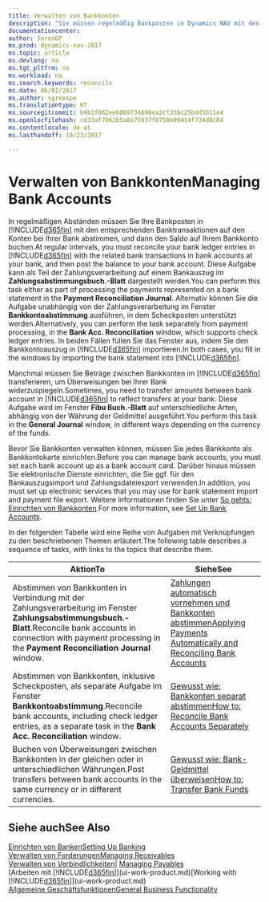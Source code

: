 ```yaml
---
title: Verwalten von Bankkonten
description: "Sie müssen regelmäßig Bankposten in Dynamics NAV mit den zugehörigen Banktransaktionen in Ihren Bankkonten abstimmen."
documentationcenter: 
author: SorenGP
ms.prod: dynamics-nav-2017
ms.topic: article
ms.devlang: na
ms.tgt_pltfrm: na
ms.workload: na
ms.search.keywords: reconcile
ms.date: 06/02/2017
ms.author: sgroespe
ms.translationtype: HT
ms.sourcegitcommit: b9b1f062ee6009f34698ea2cf33bc25bdd5b11e4
ms.openlocfilehash: cd33af7062b5a8e75937f8750e09414f734d8c04
ms.contentlocale: de-at
ms.lasthandoff: 10/23/2017

---
```

# <a name="managing-bank-accounts"></a><span data-ttu-id="41bc9-103">Verwalten von Bankkonten</span><span class="sxs-lookup"><span data-stu-id="41bc9-103">Managing Bank Accounts</span></span>
<span data-ttu-id="41bc9-104">In regelmäßigen Abständen müssen Sie Ihre Bankposten in [!INCLUDE[d365fin](includes/d365fin_md.md)] mit den entsprechenden Banktransaktionen auf den Konten bei Ihrer Bank abstimmen, und dann den Saldo auf Ihrem Bankkonto buchen.</span><span class="sxs-lookup"><span data-stu-id="41bc9-104">At regular intervals, you must reconcile your bank ledger entries in [!INCLUDE[d365fin](includes/d365fin_md.md)] with the related bank transactions in bank accounts at your bank, and then post the balance to your bank account.</span></span> <span data-ttu-id="41bc9-105">Diese Aufgabe kann als Teil der Zahlungsverarbeitung auf einem Bankauszug im **Zahlungsabstimmungsbuch.-Blatt** dargestellt werden.</span><span class="sxs-lookup"><span data-stu-id="41bc9-105">You can perform this task either as part of processing the payments represented on a bank statement in the **Payment Reconciliation Journal**.</span></span> <span data-ttu-id="41bc9-106">Alternativ können Sie die Aufgabe unabhängig von der Zahlungsverarbeitung im Fenster **Bankkontoabstimmung** ausführen, in dem Scheckposten unterstützt werden.</span><span class="sxs-lookup"><span data-stu-id="41bc9-106">Alternatively, you can perform the task separately from payment processing, in the **Bank Acc. Reconciliation** window, which supports check ledger entries.</span></span> <span data-ttu-id="41bc9-107">In beiden Fällen füllen Sie das Fenster aus, indem Sie den Bankkontoauszug in [!INCLUDE[d365fin](includes/d365fin_md.md)] importieren.</span><span class="sxs-lookup"><span data-stu-id="41bc9-107">In both cases, you fill in the windows by importing the bank statement into [!INCLUDE[d365fin](includes/d365fin_md.md)].</span></span>

<span data-ttu-id="41bc9-108">Manchmal müssen Sie Beträge zwischen Bankkonten im [!INCLUDE[d365fin](includes/d365fin_md.md)]  transferieren, um Überweisungen bei Ihrer Bank widerzuspiegeln.</span><span class="sxs-lookup"><span data-stu-id="41bc9-108">Sometimes, you need to transfer amounts between bank account in [!INCLUDE[d365fin](includes/d365fin_md.md)] to reflect transfers at your bank.</span></span> <span data-ttu-id="41bc9-109">Diese Aufgabe wird im Fenster **Fibu Buch.-Blatt** auf unterschiedliche Arten, abhängig von der Währung der Geldmittel ausgeführt.</span><span class="sxs-lookup"><span data-stu-id="41bc9-109">You perform this task in the **General Journal** window, in different ways depending on the currency of the funds.</span></span>

<span data-ttu-id="41bc9-110">Bevor Sie Bankkonten verwalten können, müssen Sie jedes Bankkonto als Bankkontokarte einrichten.</span><span class="sxs-lookup"><span data-stu-id="41bc9-110">Before you can manage bank accounts, you must set each bank account up as a bank account card.</span></span> <span data-ttu-id="41bc9-111">Darüber hinaus müssen Sie elektronische Dienste einrichten, die Sie ggf. für den Bankauszugsimport und Zahlungsdateiexport verwenden.</span><span class="sxs-lookup"><span data-stu-id="41bc9-111">In addition, you must set up electronic services that you may use for bank statement import and payment file export.</span></span> <span data-ttu-id="41bc9-112">Weitere Informationen finden Sie unter [So gehts: Einrichten von Bankkonten](bank-setup-banking.md).</span><span class="sxs-lookup"><span data-stu-id="41bc9-112">For more information, see [Set Up Bank Accounts](bank-setup-banking.md).</span></span>

<span data-ttu-id="41bc9-113">In der folgenden Tabelle wird eine Reihe von Aufgaben mit Verknüpfungen zu den beschriebenen Themen erläutert.</span><span class="sxs-lookup"><span data-stu-id="41bc9-113">The following table describes a sequence of tasks, with links to the topics that describe them.</span></span>

| <span data-ttu-id="41bc9-114">Aktion</span><span class="sxs-lookup"><span data-stu-id="41bc9-114">To</span></span> | <span data-ttu-id="41bc9-115">Siehe</span><span class="sxs-lookup"><span data-stu-id="41bc9-115">See</span></span> |
| --- | --- |
| <span data-ttu-id="41bc9-116">Abstimmen von Bankkonten in Verbindung mit der Zahlungsverarbeitung im Fenster **Zahlungsabstimmungsbuch.-Blatt**.</span><span class="sxs-lookup"><span data-stu-id="41bc9-116">Reconcile bank accounts in connection with payment processing in the **Payment Reconciliation Journal** window.</span></span> |[<span data-ttu-id="41bc9-117">Zahlungen automatisch vornehmen und Bankkonten abstimmen</span><span class="sxs-lookup"><span data-stu-id="41bc9-117">Applying Payments Automatically and Reconciling Bank Accounts</span></span>](receivables-apply-payments-auto-reconcile-bank-accounts.md) |
| <span data-ttu-id="41bc9-118">Abstimmen von Bankkonten, inklusive Scheckposten, als separate Aufgabe im Fenster **Bankkontoabstimmung**.</span><span class="sxs-lookup"><span data-stu-id="41bc9-118">Reconcile bank accounts, including check ledger entries, as a separate task in the **Bank Acc. Reconciliation** window.</span></span> |[<span data-ttu-id="41bc9-119">Gewusst wie: Bankkonten separat abstimmen</span><span class="sxs-lookup"><span data-stu-id="41bc9-119">How to: Reconcile Bank Accounts Separately</span></span>](bank-how-reconcile-bank-accounts-separately.md) |
| <span data-ttu-id="41bc9-120">Buchen von Überweisungen zwischen Bankkonten in der gleichen oder in unterschiedlichen Währungen.</span><span class="sxs-lookup"><span data-stu-id="41bc9-120">Post transfers between bank accounts in the same currency or in different currencies.</span></span> |[<span data-ttu-id="41bc9-121">Gewusst wie: Bank-Geldmittel überweisen</span><span class="sxs-lookup"><span data-stu-id="41bc9-121">How to: Transfer Bank Funds</span></span>](bank-how-transfer-bank-funds.md) |

## <a name="see-also"></a><span data-ttu-id="41bc9-122">Siehe auch</span><span class="sxs-lookup"><span data-stu-id="41bc9-122">See Also</span></span>
[<span data-ttu-id="41bc9-123">Einrichten von Banken</span><span class="sxs-lookup"><span data-stu-id="41bc9-123">Setting Up Banking</span></span>](bank-setup-banking.md)  
[<span data-ttu-id="41bc9-124">Verwalten von Forderungen</span><span class="sxs-lookup"><span data-stu-id="41bc9-124">Managing Receivables</span></span>](receivables-manage-receivables.md)  
<span data-ttu-id="41bc9-125">[Verwalten von Verbindlichkeiten|](payables-manage-payables.md)  </span><span class="sxs-lookup"><span data-stu-id="41bc9-125">[Managing Payables](payables-manage-payables.md)  </span></span>  
<span data-ttu-id="41bc9-126">[Arbeiten mit [!INCLUDE[d365fin](includes/d365fin_md.md)]](ui-work-product.md)</span><span class="sxs-lookup"><span data-stu-id="41bc9-126">[Working with [!INCLUDE[d365fin](includes/d365fin_md.md)]](ui-work-product.md)</span></span>  
[<span data-ttu-id="41bc9-127">Allgemeine Geschäftsfunktionen</span><span class="sxs-lookup"><span data-stu-id="41bc9-127">General Business Functionality</span></span>](ui-across-business-areas.md)  

